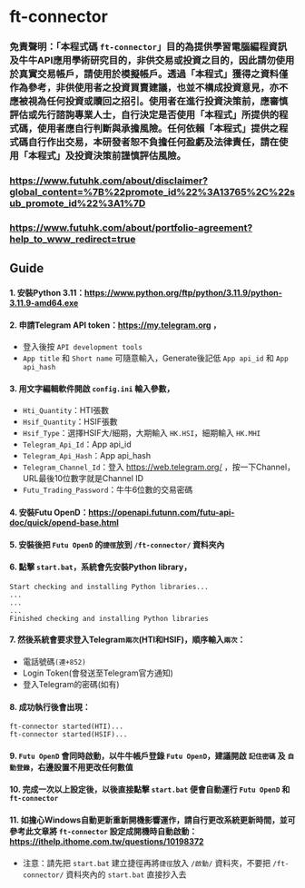 # ft-connector

### 免責聲明：「本程式碼 `ft-connector`」目的為提供學習電腦編程資訊及牛牛API應用學術研究目的，非供交易或投資之目的，因此請勿使用於真實交易帳戶，請使用於模擬帳戶。透過「本程式」獲得之資料僅作為參考，非供使用者之投資買賣建議，也並不構成投資意見，亦不應被視為任何投資或贖回之招引。使用者在進行投資決策前，應審慎評估或先行諮詢專業人士，自行決定是否使用「本程式」所提供的程式碼，使用者應自行判斷與承擔風險。任何依賴「本程式」提供之程式碼自行作出交易，本研發者恕不負擔任何盈虧及法律責任，請在使用「本程式」及投資決策前謹慎評估風險。

### https://www.futuhk.com/about/disclaimer?global_content=%7B%22promote_id%22%3A13765%2C%22sub_promote_id%22%3A1%7D

### https://www.futuhk.com/about/portfolio-agreement?help_to_www_redirect=true


## Guide


#### 1. 安裝Python 3.11：https://www.python.org/ftp/python/3.11.9/python-3.11.9-amd64.exe


#### 2. 申請Telegram API token：https://my.telegram.org ，
- 登入後按 `API development tools`
- `App title` 和 `Short name` 可隨意輸入，Generate後記低 `App api_id` 和 `App api_hash`


#### 3. 用文字編輯軟件開啟 `config.ini` 輸入參數，
- `Hti_Quantity`：HTI張數
- `Hsif_Quantity`：HSIF張數
- `Hsif_Type`：選擇HSIF大/細期，大期輸入 `HK.HSI`，細期輸入 `HK.MHI`
- `Telegram_Api_Id`：App api_id
- `Telegram_Api_Hash`：App api_hash
- `Telegram_Channel_Id`：登入 https://web.telegram.org/ ，按一下Channel，URL最後10位數字就是Channel ID
- `Futu_Trading_Password`：牛牛6位數的交易密碼


#### 4. 安裝Futu OpenD：https://openapi.futunn.com/futu-api-doc/quick/opend-base.html


#### 5. 安裝後把 `Futu OpenD` 的`捷徑`放到 `/ft-connector/` 資料夾內


#### 6. 點擊 `start.bat`，系統會先安裝Python library，
```
Start checking and installing Python libraries...
...
...
...
Finished checking and installing Python libraries
```


#### 7. 然後系統會要求登入Telegram`兩次`(HTI和HSIF)，順序輸入`兩次`：
- 電話號碼`(連+852)`
- Login Token(會發送至Telegram官方通知)
- 登入Telegram的密碼(如有)


#### 8. 成功執行後會出現：
```
ft-connector started(HTI)...
ft-connector started(HSIF)...
```


#### 9. `Futu OpenD` 會同時啟動，以牛牛帳戶登錄 `Futu OpenD`，建議開啟 `記住密碼` 及 `自動登錄`，右邊設置不用更改任何數值


#### 10. 完成一次以上設定後，以後直接點擊 `start.bat` 便會自動運行 `Futu OpenD` 和 `ft-connector`


#### 11. 如擔心Windows自動更新重新開機影響運作，請自行更改系統更新時間，並可參考此文章將 `ft-connector` 設定成開機時自動啟動：https://ithelp.ithome.com.tw/questions/10198372
- 注意：請先把 `start.bat` 建立捷徑再將`捷徑`放入 `/啟動/` 資料夾，不要把 `/ft-connector/` 資料夾內的 `start.bat` 直接抄入去
